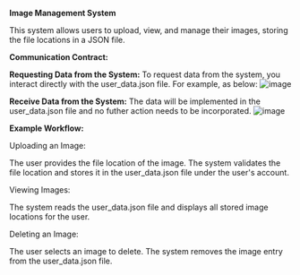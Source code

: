 **Image Management System**

This system allows users to upload, view, and manage their images, storing the file locations in a JSON file.

**Communication Contract:**

**Requesting Data from the System:**
To request data from the system, you interact directly with the user_data.json file. For example, as below: 
![image](https://github.com/user-attachments/assets/3fbf7e38-8220-4d11-9dc1-b2e9cdd8202b)

**Receive Data from the System:**
The data will be implemented in the user_data.json file and no futher action needs to be incorporated.
![image](https://github.com/user-attachments/assets/453c5ce0-fc05-4a45-96b2-8b7fc0948ac6)


**Example Workflow:**

Uploading an Image:

The user provides the file location of the image.
The system validates the file location and stores it in the user_data.json file under the user's account.

Viewing Images:

The system reads the user_data.json file and displays all stored image locations for the user.

Deleting an Image:

The user selects an image to delete.
The system removes the image entry from the user_data.json file.

